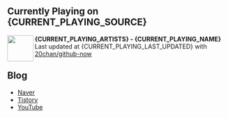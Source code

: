 ## Currently Playing on {CURRENT_PLAYING_SOURCE}

[<img align="left" height="60" src="{CURRENT_PLAYING_ALBUM_SRC}">]({CURRENT_PLAYING_URL})

**{CURRENT_PLAYING_ARTISTS} - {CURRENT_PLAYING_NAME}**  
Last updated at {CURRENT_PLAYING_LAST_UPDATED} with [20chan/github-now](https://github.com/20chan/github-now)

## Blog

- [Naver](http://blog.naver.com/neurowhai)
- [Tistory](http://neurowhai.tistory.com/)
- [YouTube](https://www.youtube.com/channel/UCB_v1xU6laBHOeH6z4L-Mtw)
